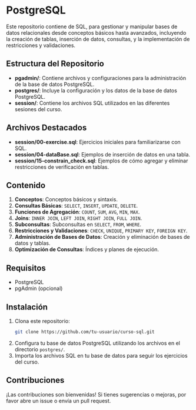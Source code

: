 # PostgreSQL

Este repositorio contiene de SQL, para gestionar y manipular bases de datos relacionales desde conceptos básicos hasta avanzados, incluyendo la creación de tablas, inserción de datos, consultas, y la implementación de restricciones y validaciones.

## Estructura del Repositorio

- **pgadmin/**: Contiene archivos y configuraciones para la administración de la base de datos PostgreSQL.
- **postgres/**: Incluye la configuración y los datos de la base de datos PostgreSQL.
- **session/**: Contiene los archivos SQL utilizados en las diferentes sesiones del curso.

## Archivos Destacados

- **session/00-exercise.sql**: Ejercicios iniciales para familiarizarse con SQL.
- **session/04-dataBase.sql**: Ejemplos de inserción de datos en una tabla.
- **session/15-constrain_check.sql**: Ejemplos de cómo agregar y eliminar restricciones de verificación en tablas.

## Contenido

1. **Conceptos**: Conceptos básicos y sintaxis.
2. **Consultas Básicas**: `SELECT`, `INSERT`, `UPDATE`, `DELETE`.
3. **Funciones de Agregación**: `COUNT`, `SUM`, `AVG`, `MIN`, `MAX`.
4. **Joins**: `INNER JOIN`, `LEFT JOIN`, `RIGHT JOIN`, `FULL JOIN`.
5. **Subconsultas**: Subconsultas en `SELECT`, `FROM`, `WHERE`.
6. **Restricciones y Validaciones**: `CHECK`, `UNIQUE`, `PRIMARY KEY`, `FOREIGN KEY`.
7. **Administración de Bases de Datos**: Creación y eliminación de bases de datos y tablas.
8. **Optimización de Consultas**: Índices y planes de ejecución.

## Requisitos

- PostgreSQL
- pgAdmin (opcional)

## Instalación

1. Clona este repositorio:
   ```sh
   git clone https://github.com/tu-usuario/curso-sql.git
   ```
2. Configura tu base de datos PostgreSQL utilizando los archivos en el directorio `postgres/`.
3. Importa los archivos SQL en tu base de datos para seguir los ejercicios del curso.

## Contribuciones

¡Las contribuciones son bienvenidas! Si tienes sugerencias o mejoras, por favor abre un issue o envía un pull request.
